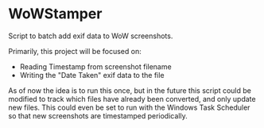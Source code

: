 # WoWStamper
Script to batch add exif data to WoW screenshots.

Primarily, this project will be focused on:

* Reading Timestamp from screenshot filename
* Writing the "Date Taken" exif data to the file

As of now the idea is to run this once, but in the future this script could be modified to track which files have already been converted, and only update new files. This could even be set to run with the Windows Task Scheduler so that new screenshots are timestamped periodically.

